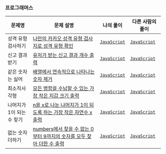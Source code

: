 ### 프로그래머스

|문제명|문제 설명|나의 풀이|다른 사람의 풀이|
|---|------|---|---|
|성격 유형 검사하기|[나만의 카카오 성격 유형 검사지로 성격 유형 확인](https://school.programmers.co.kr/learn/courses/30/lessons/118666)| [`JavaScript`](https://github.com/hansj204/ComputationalThinking/blob/master/2022%20KAKAO%20TECH%20INTERNSHIP/mbti_me.js) |  [`JavaScript`](https://github.com/hansj204/ComputationalThinking/blob/master/2022%20KAKAO%20TECH%20INTERNSHIP/mbti_other.js)|
|신고 결과 받기|[유저가 받는 신고 결과 개수 출력](https://school.programmers.co.kr/learn/courses/30/lessons/92334)| [`JavaScript`](https://github.com/hansj204/ComputationalThinking/blob/master/2022%20KAKAO%20BLIND%20RECRUITMENT/report_me.js) |  [`JavaScript`](https://github.com/hansj204/ComputationalThinking/blob/master/2022%20KAKAO%20BLIND%20RECRUITMENT/report_other.js)|
|같은 숫자는 싫어|[배열에서 연속적으로 나타나는 숫자 제거](https://school.programmers.co.kr/learn/courses/30/lessons/12906)| [`JavaScript`](https://github.com/hansj204/ComputationalThinking/blob/master/%EC%8A%A4%ED%83%9D%C2%B7%ED%81%90/noSameNumber.js) |  [`JavaScript`](https://github.com/hansj204/ComputationalThinking/blob/master/%EC%8A%A4%ED%83%9D%C2%B7%ED%81%90/noSameNumber_other.js)|
|최소직사각형|[모든 명함을 수납할 수 있는 가장 작은 지갑 크기 출력](https://school.programmers.co.kr/learn/courses/30/lessons/86491)| [`JavaScript`](https://github.com/hansj204/ComputationalThinking/blob/master/%EC%99%84%EC%A0%84%ED%83%90%EC%83%89/minRect_me.js) |  [`JavaScript`](https://github.com/hansj204/ComputationalThinking/blob/master/%EC%99%84%EC%A0%84%ED%83%90%EC%83%89/minRect_other.js)|
|나머지가 1이 되는 수 찾기|[n을 x로 나눈 나머지가 1이 되도록 하는 가장 작은 자연수 x 출력](https://school.programmers.co.kr/learn/courses/30/lessons/87389)| [`JavaScript`](https://github.com/hansj204/ComputationalThinking/blob/master/%EC%9B%94%EA%B0%84%20%EC%BD%94%EB%93%9C%20%EC%B1%8C%EB%A6%B0%EC%A7%80%20%EC%8B%9C%EC%A6%8C3/remainder_me.js) |  [`JavaScript`](https://github.com/hansj204/ComputationalThinking/blob/master/%EC%9B%94%EA%B0%84%20%EC%BD%94%EB%93%9C%20%EC%B1%8C%EB%A6%B0%EC%A7%80%20%EC%8B%9C%EC%A6%8C3/plusNoNumber_other.js)|
|없는 숫자 더하기|[numbers에서 찾을 수 없는 0부터 9까지의 숫자를 모두 찾아 더한 수 출력](https://school.programmers.co.kr/learn/courses/30/lessons/86051)| [`JavaScript`](https://github.com/hansj204/ComputationalThinking/blob/master/%EC%9B%94%EA%B0%84%20%EC%BD%94%EB%93%9C%20%EC%B1%8C%EB%A6%B0%EC%A7%80%20%EC%8B%9C%EC%A6%8C3/plusNoNumber_me.js) |  [`JavaScript`](https://github.com/hansj204/ComputationalThinking/blob/master/%EC%9B%94%EA%B0%84%20%EC%BD%94%EB%93%9C%20%EC%B1%8C%EB%A6%B0%EC%A7%80%20%EC%8B%9C%EC%A6%8C3/plusNoNumber_other.js)|

